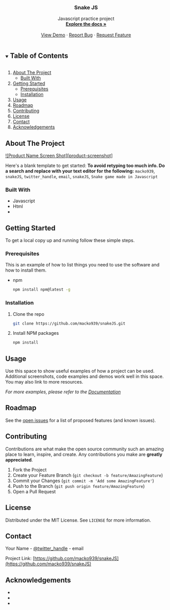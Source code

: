 <br />
<p align="center">
  <a href="https://github.com/macko939/snakeJS">  </a>

  <h3 align="center">Snake JS</h3>

  <p align="center">
    Javascript practice project
    <br />
    <a href="https://github.com/macko939/snakeJS"><strong>Explore the docs »</strong></a>
    <br />
    <br />
    <a href="https://macbac.co.uk/game.html">View Demo</a>
    ·
    <a href="https://github.com/macko939/snakeJS/issues">Report Bug</a>
    ·
    <a href="https://github.com/macko939/snakeJS/issues">Request Feature</a>
  </p>
</p>



<!-- TABLE OF CONTENTS -->
<details open="open">
  <summary><h2 style="display: inline-block">Table of Contents</h2></summary>
  <ol>
    <li>
      <a href="#about-the-project">About The Project</a>
      <ul>
        <li><a href="#built-with">Built With</a></li>
      </ul>
    </li>
    <li>
      <a href="#getting-started">Getting Started</a>
      <ul>
        <li><a href="#prerequisites">Prerequisites</a></li>
        <li><a href="#installation">Installation</a></li>
      </ul>
    </li>
    <li><a href="#usage">Usage</a></li>
    <li><a href="#roadmap">Roadmap</a></li>
    <li><a href="#contributing">Contributing</a></li>
    <li><a href="#license">License</a></li>
    <li><a href="#contact">Contact</a></li>
    <li><a href="#acknowledgements">Acknowledgements</a></li>
  </ol>
</details>



<!-- ABOUT THE PROJECT -->
## About The Project

[![Product Name Screen Shot][product-screenshot]](https://example.com)

Here's a blank template to get started:
**To avoid retyping too much info. Do a search and replace with your text editor for the following:**
`macko939`, `snakeJS`, `twitter_handle`, `email`, `snakeJS`, `Snake game made in Javascript`


### Built With

* []() Javascript
* []() Html
* []()



<!-- GETTING STARTED -->
## Getting Started

To get a local copy up and running follow these simple steps.

### Prerequisites

This is an example of how to list things you need to use the software and how to install them.
* npm
  ```sh
  npm install npm@latest -g
  ```

### Installation

1. Clone the repo
   ```sh
   git clone https://github.com/macko939/snakeJS.git
   ```
2. Install NPM packages
   ```sh
   npm install
   ```



<!-- USAGE EXAMPLES -->
## Usage

Use this space to show useful examples of how a project can be used. Additional screenshots, code examples and demos work well in this space. You may also link to more resources.

_For more examples, please refer to the [Documentation](https://example.com)_



<!-- ROADMAP -->
## Roadmap

See the [open issues](https://github.com/macko939/snakeJS/issues) for a list of proposed features (and known issues).



<!-- CONTRIBUTING -->
## Contributing

Contributions are what make the open source community such an amazing place to learn, inspire, and create. Any contributions you make are **greatly appreciated**.

1. Fork the Project
2. Create your Feature Branch (`git checkout -b feature/AmazingFeature`)
3. Commit your Changes (`git commit -m 'Add some AmazingFeature'`)
4. Push to the Branch (`git push origin feature/AmazingFeature`)
5. Open a Pull Request



<!-- LICENSE -->
## License

Distributed under the MIT License. See `LICENSE` for more information.



<!-- CONTACT -->
## Contact

Your Name - [@twitter_handle](https://twitter.com/twitter_handle) - email

Project Link: [https://github.com/macko939/snakeJS](https://github.com/macko939/snakeJS)



<!-- ACKNOWLEDGEMENTS -->
## Acknowledgements

* []()
* []()
* []()





<!-- MARKDOWN LINKS & IMAGES -->
<!-- https://www.markdownguide.org/basic-syntax/#reference-style-links -->
[contributors-shield]: https://img.shields.io/github/contributors/macko939/repo.svg?style=for-the-badge
[contributors-url]: https://github.com/macko939/snakeJS/graphs/contributors
[forks-shield]: https://img.shields.io/github/forks/macko939/repo.svg?style=for-the-badge
[forks-url]: https://github.com/macko939/snakeJS/network/members
[stars-shield]: https://img.shields.io/github/stars/macko939/repo.svg?style=for-the-badge
[stars-url]: https://github.com/macko939/snakeJS/stargazers
[issues-shield]: https://img.shields.io/github/issues/macko939/repo.svg?style=for-the-badge
[issues-url]: https://github.com/macko939/snakeJS/issues
[license-shield]: https://img.shields.io/github/license/macko939/repo.svg?style=for-the-badge
[license-url]: https://github.com/macko939/snakeJS/blob/master/LICENSE.txt
[linkedin-shield]: https://img.shields.io/badge/-LinkedIn-black.svg?style=for-the-badge&logo=linkedin&colorB=555
[linkedin-url]: https://linkedin.com/in/macko939

